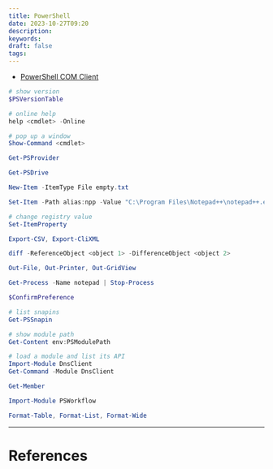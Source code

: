 ```yaml
---
title: PowerShell
date: 2023-10-27T09:20
description: 
keywords: 
draft: false
tags:
---
```

- [PowerShell COM Client](/notes/computer/computer-languages/powershell/powershell-com-client)

```powershell
# show version
$PSVersionTable

# online help
help <cmdlet> -Online

# pop up a window
Show-Command <cmdlet>

Get-PSProvider

Get-PSDrive

New-Item -ItemType File empty.txt

Set-Item -Path alias:npp -Value "C:\Program Files\Notepad++\notepad++.exe"

# change registry value
Set-ItemProperty

Export-CSV, Export-CliXML

diff -ReferenceObject <object 1> -DifferenceObject <object 2>

Out-File, Out-Printer, Out-GridView

Get-Process -Name notepad | Stop-Process

$ConfirmPreference

# list snapins
Get-PSSnapin

# show module path
Get-Content env:PSModulePath

# load a module and list its API
Import-Module DnsClient
Get-Command -Module DnsClient

Get-Member

Import-Module PSWorkflow

Format-Table, Format-List, Format-Wide
```


---
# References

